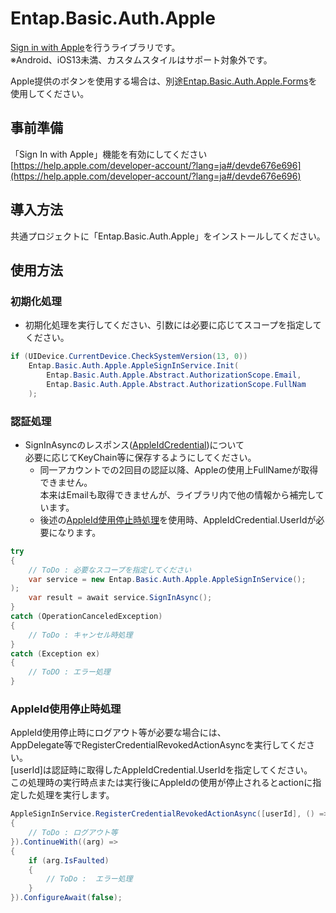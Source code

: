 ﻿# Entap.Basic.Auth.Apple  
[Sign in with Apple](https://developer.apple.com/jp/sign-in-with-apple/get-started/)を行うライブラリです。  
※Android、iOS13未満、カスタムスタイルはサポート対象外です。

Apple提供のボタンを使用する場合は、別途[Entap.Basic.Auth.Apple.Forms](https://github.com/entap/Entap.Basic/tree/main/Source/Entap.Basic.Auth.Apple.Forms/Entap.Basic.Auth.Apple.Forms.NuGet)を使用してください。


## 事前準備
「Sign In with Apple」機能を有効にしてください  
[https://help.apple.com/developer-account/?lang=ja#/devde676e696](https://help.apple.com/developer-account/?lang=ja#/devde676e696)

## 導入方法
共通プロジェクトに「Entap.Basic.Auth.Apple」をインストールしてください。  

## 使用方法
### 初期化処理
* 初期化処理を実行してください、引数には必要に応じてスコープを指定してください。
```csharp
if (UIDevice.CurrentDevice.CheckSystemVersion(13, 0))
    Entap.Basic.Auth.Apple.AppleSignInService.Init(
        Entap.Basic.Auth.Apple.Abstract.AuthorizationScope.Email,
        Entap.Basic.Auth.Apple.Abstract.AuthorizationScope.FullNam
    );
```

### 認証処理
* SignInAsyncのレスポンス([AppleIdCredential](../Entap.Basic.Auth.Apple.Abstract.AppleIdCredential))について  
必要に応じてKeyChain等に保存するようにしてください。
  * 同一アカウントでの2回目の認証以降、Appleの使用上FullNameが取得できません。  
  本来はEmailも取得できませんが、ライブラリ内で他の情報から補完しています。
  * 後述の[AppleId使用停止時処理](#appleid使用停止時処理)を使用時、AppleIdCredential.UserIdが必要になります。  
```csharp
try
{
    // ToDo : 必要なスコープを指定してください
    var service = new Entap.Basic.Auth.Apple.AppleSignInService();
);
    var result = await service.SignInAsync();
}
catch (OperationCanceledException)
{
    // ToDo : キャンセル時処理
}
catch (Exception ex)
{
    // ToDO : エラー処理
}
```

### AppleId使用停止時処理  
AppleId使用停止時にログアウト等が必要な場合には、  
AppDelegate等でRegisterCredentialRevokedActionAsyncを実行してください。  
[userId]は認証時に取得したAppleIdCredential.UserIdを指定してください。  
この処理時の実行時点または実行後にAppleIdの使用が停止されるとactionに指定した処理を実行します。
```csharp
AppleSignInService.RegisterCredentialRevokedActionAsync([userId], () =>
{
    // ToDo : ログアウト等
}).ContinueWith((arg) =>
{
    if (arg.IsFaulted)
    {
        // ToDo :  エラー処理
    }
}).ConfigureAwait(false);
```
